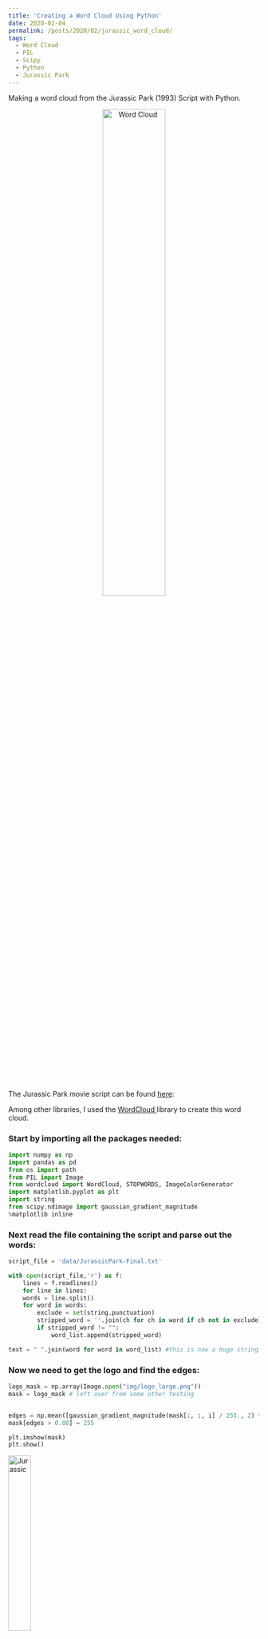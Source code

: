 ```yaml
---
title: 'Creating a Word Cloud Using Python'
date: 2020-02-04
permalink: /posts/2020/02/jurassic_word_cloud/
tags:
  - Word Cloud
  - PIL
  - Scipy
  - Python
  - Jurassic Park
---
```

Making a word cloud from the Jurassic Park (1993) Script with Python.


<p align="center">
  <img src="../../../../images/word_cloud_jurassic2.png" alt="Word Cloud" style="width:50%" />
</p>


The Jurassic Park movie script can be found <a href = "https://www.springfieldspringfield.co.uk/movie_script.php?movie=jurassic-park">here</a>: 


Among other libraries, I used the <a href= "http://amueller.github.io/word_cloud"> WordCloud </a> library to create this word cloud. 

### Start by importing all the packages needed:

```python
import numpy as np
import pandas as pd
from os import path
from PIL import Image
from wordcloud import WordCloud, STOPWORDS, ImageColorGenerator
import matplotlib.pyplot as plt
import string
from scipy.ndimage import gaussian_gradient_magnitude
%matplotlib inline
```

### Next read the file containing the script and parse out the words:

```python
script_file = 'data/JurassicPark-Final.txt'

with open(script_file,'r') as f:
    lines = f.readlines()
    for line in lines:
	words = line.split()
	for word in words:
	    exclude = set(string.punctuation)
	    stripped_word = ''.join(ch for ch in word if ch not in exclude) # Exclude punctuation
	    if stripped_word != "":
	        word_list.append(stripped_word)

text = " ".join(word for word in word_list) #this is now a huge string containing the entire script!

```

### Now we need to get the logo and find the edges:

```python
logo_mask = np.array(Image.open("img/logo_large.png"))
mask = logo_mask # left over from some other testing


edges = np.mean([gaussian_gradient_magnitude(mask[:, :, i] / 255., 2) for i in range(3)], axis=0)
mask[edges > 0.08] = 255

plt.imshow(mask)
plt.show()
```

<img src="../../../../images/logo_large.png" alt="Jurassic" style="width:30%">


### Create the Word Cloud
```python
# Create stopword list:
stopwords = set(STOPWORDS)
stopwords.update(["youre", "Theyre", "Ill", "well","Im","Thats", "Id","Dont", "Theres","Ive",
                 "Didnt","Hes"]) #ignore some boring words

# Create a word cloud image
wc = WordCloud(stopwords = stopwords,max_words=5000, mask=mask, max_font_size=100, random_state=20,
               relative_scaling=0.5)

# Generate a wordcloud
wc.generate(text)
```

### Finally, add some coloring and make it look nice:
```python
#create coloring from image
image_colors = ImageColorGenerator(mask)
wc.recolor(color_func=image_colors)
plt.figure(figsize=(10, 10))
plt.imshow(wc, interpolation="bilinear")


image = Image.open('img/logo_large.png')# add the logo back in so you can see it a little better
plt.imshow(image, alpha=0.2)

plt.axis("off")
```

### If you want to save your images:
```python
wc.to_file("img/word_cloud_jurassic.png") #only saves word cloud
plt.savefig("img/word_cloud_jurassic2.png", bbox_inches = 'tight') # saves everything
```

<p align="center">
  <img src="../../../../images/word_cloud_jurassic2.png" alt="Word Cloud" style="width:100%" />
</p>

Try it yourself with an interactive Jupyter Notebook here: [![Binder](https://mybinder.org/badge_logo.svg)](https://mybinder.org/v2/gh/reyannlarkey/JurassicParkWords.git/master?filepath=jurassic%2Fjurassic.ipynb)







